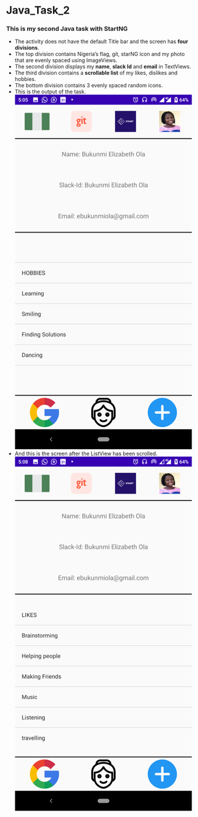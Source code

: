 # Java_Task_2
### This is my second Java task with StartNG
* The activity does not have the default Title bar and the screen has **four divisions**.
* The top division contains Nigeria’s flag, git, starNG icon and my photo that are evenly spaced using ImageViews.
* The second division displays my __name__, **slack Id** and **email** in TextViews.
* The third division contains a **scrollable list** of my likes, dislikes and hobbies.
* The bottom division contains 3 evenly spaced random icons.
* This is the output of the task. ![Output](/likes.png)
* And this is the screen after the ListView has been scrolled. ![Output2](/hobbies.png)
